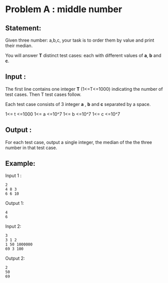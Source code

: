 # Problem A : middle number 

## Statement:

Given three number: a,b,c, your task is to order them by value and print their median.      

You will answer **T** distinct test cases: each with different values of **a**, **b** and **c**.

## Input :
The first line contains one integer **T** (1<=T<=1000) indicating the number of test cases. Then T test cases follow.

Each test case consists of 3 integer **a** , **b** and **c** separated by a space. 

1<= t <=1000
1<= a <=10^7
1<= b <=10^7
1<= c <=10^7

## Output :
For each test case, output a single integer, the median of the the three number in that test case.       

## Example:
Input 1 :  

```
2 
4 8 3  
6 6 10   
```

Output 1:  

```
4  
6    
```

Input 2:  

```
3
3 1 2
1 50 1000000
69 3 100  
```

Output 2:  

```
2
50
69
```

